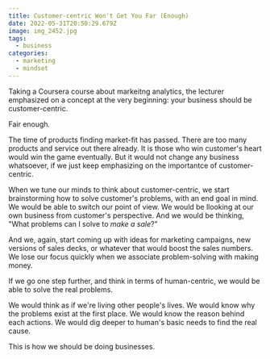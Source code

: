 ```yaml
---
title: Customer-centric Won't Get You Far (Enough)
date: 2022-05-31T20:50:29.679Z
image: img_2452.jpg
tags:
  - business
categories:
  - marketing
  - mindset
---
```

Taking a Coursera course about markeitng analytics, the lecturer emphasized on a concept at the very beginning: your business should be customer-centric.

Fair enough.

The time of products finding market-fit has passed. There are too many products and service out there already. It is those who win customer's heart would win the game eventually. But it would not change any business whatsoever, if we just keep emphasizing on the importantce of customer-centric.

When we tune our minds to think about customer-centric, we start brainstorming how to solve customer's problems, with an end goal in mind. We would be able to switch our point of view. We would be llooking at our own business from customer's perspective. And we would be thinking, "What problems can I solve to *make a sale*?"

And we, again, start coming up with ideas for marketing campaigns, new versions of sales decks, or whatever that would boost the sales numbers. We lose our focus quickly when we associate problem-solving with making money.

If we go one step further, and think in terms of human-centric, we would be able to solve the real problems.

We would think as if we're living other people's lives. We would know why the problems exist at the first place. We would know the reason behind each actions. We would dig deeper to human's basic needs to find the real cause.

This is how we should be doing businesses.